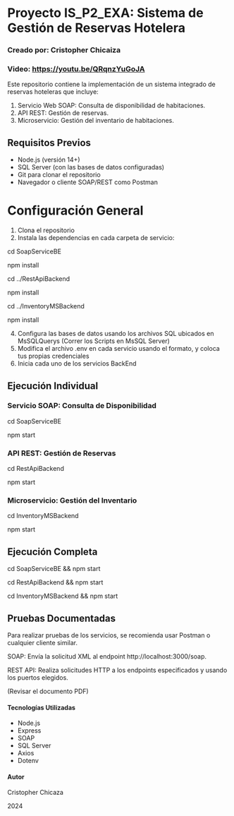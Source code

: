 # Proyecto IS_P2_EXA: Sistema de Gestión de Reservas Hotelera
### Creado por: Cristopher Chicaiza
### Video: https://youtu.be/QRqnzYuGoJA
Este repositorio contiene la implementación de un sistema integrado de reservas hoteleras que incluye:

1. Servicio Web SOAP: Consulta de disponibilidad de habitaciones.
2. API REST: Gestión de reservas.
3. Microservicio: Gestión del inventario de habitaciones.

## Requisitos Previos
- Node.js (versión 14+)
- SQL Server (con las bases de datos configuradas)
- Git para clonar el repositorio
- Navegador o cliente SOAP/REST como Postman

# Configuración General
1. Clona el repositorio
2. Instala las dependencias en cada carpeta de servicio:

  cd SoapServiceBE
  
  npm install
  
  cd ../RestApiBackend
  
  npm install
  
  cd ../InventoryMSBackend
  
  npm install
  
4. Configura las bases de datos usando los archivos SQL ubicados en MsSQLQuerys (Correr los Scripts en MsSQL Server)
5. Modifica el archivo .env en cada servicio usando el formato, y coloca tus propias credenciales
6. Inicia cada uno de los servicios BackEnd

## Ejecución Individual

### Servicio SOAP: Consulta de Disponibilidad

cd SoapServiceBE

npm start

### API REST: Gestión de Reservas

cd RestApiBackend

npm start

### Microservicio: Gestión del Inventario

cd InventoryMSBackend

npm start

## Ejecución Completa

cd SoapServiceBE && npm start

cd RestApiBackend && npm start

cd InventoryMSBackend && npm start


## Pruebas Documentadas
Para realizar pruebas de los servicios, se recomienda usar Postman o cualquier cliente similar.

SOAP: Envía la solicitud XML al endpoint http://localhost:3000/soap.

REST API: Realiza solicitudes HTTP a los endpoints especificados y usando los puertos elegidos.

(Revisar el documento PDF)

#### Tecnologías Utilizadas
- Node.js
- Express
- SOAP
- SQL Server
- Axios
- Dotenv

#### Autor

Cristopher Chicaza

2024


